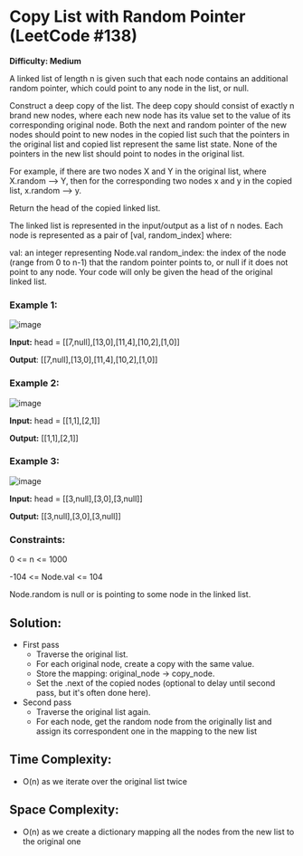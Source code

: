 # Copy List with Random Pointer (LeetCode #138)
**Difficulty: Medium**

A linked list of length n is given such that each node contains an additional random pointer, which could point to any node in the list, or null.

Construct a deep copy of the list. The deep copy should consist of exactly n brand new nodes, where each new node has its value set to the value of its corresponding original node. Both the next and random pointer of the new nodes should point to new nodes in the copied list such that the pointers in the original list and copied list represent the same list state. None of the pointers in the new list should point to nodes in the original list.

For example, if there are two nodes X and Y in the original list, where X.random --> Y, then for the corresponding two nodes x and y in the copied list, x.random --> y.

Return the head of the copied linked list.

The linked list is represented in the input/output as a list of n nodes. Each node is represented as a pair of [val, random_index] where:

val: an integer representing Node.val
random_index: the index of the node (range from 0 to n-1) that the random pointer points to, or null if it does not point to any node.
Your code will only be given the head of the original linked list.

 

### Example 1:

![image](https://github.com/user-attachments/assets/8668c089-50ea-42ed-8305-87a8c0bac1fb)


**Input:** head = [[7,null],[13,0],[11,4],[10,2],[1,0]]

**Output**: [[7,null],[13,0],[11,4],[10,2],[1,0]]
### Example 2:

![image](https://github.com/user-attachments/assets/c61afdbf-94b2-4a04-beec-3b4967036672)


**Input:** head = [[1,1],[2,1]]

**Output:** [[1,1],[2,1]]

### Example 3:

![image](https://github.com/user-attachments/assets/611cc961-ec44-4e44-8489-efec2dc536e0)


**Input:** head = [[3,null],[3,0],[3,null]]

**Output:** [[3,null],[3,0],[3,null]]
 

### Constraints:

0 <= n <= 1000

-104 <= Node.val <= 104

Node.random is null or is pointing to some node in the linked list.

## Solution:
- First pass
  - Traverse the original list.
  - For each original node, create a copy with the same value.
  - Store the mapping: original_node -> copy_node.
  - Set the .next of the copied nodes (optional to delay until second pass, but it's often done here).
- Second pass
  - Traverse the original list again.
  - For each node, get the random node from the originally list and assign its correspondent one in the mapping to the new list
## Time Complexity:
- O(n) as we iterate over the original list twice
## Space Complexity:
- O(n) as we create a dictionary mapping all the nodes from the new list to the original one

